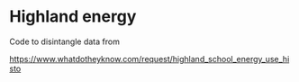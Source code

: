 # Highland energy

Code to disintangle data from 

https://www.whatdotheyknow.com/request/highland_school_energy_use_histo
